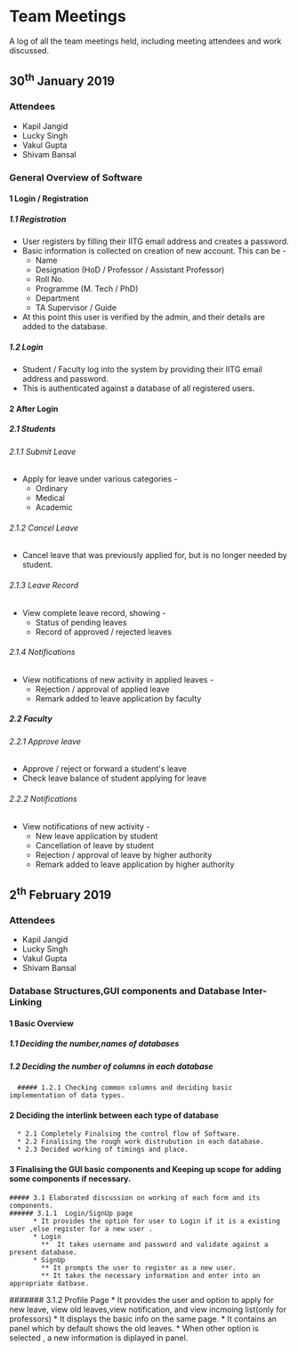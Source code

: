 # Team Meetings
A log of all the team meetings held, including meeting attendees and work discussed.

## 30<sup>th</sup> January 2019

### Attendees
* Kapil Jangid
* Lucky Singh
* Vakul Gupta
* Shivam Bansal

### General Overview of Software

#### 1 Login / Registration

##### 1.1 Registration
* User registers by filling their IITG email address and creates a password.
* Basic information is collected on creation of new account. This can be -
    * Name
    * Designation (HoD / Professor / Assistant Professor)
    * Roll No.
    * Programme (M. Tech / PhD)
    * Department
    * TA Supervisor / Guide
* At this point this user is verified by the admin, and their details are added to the database.

##### 1.2 Login
* Student / Faculty log into the system by providing their IITG email address and password.
* This is authenticated against a database of all registered users.

#### 2 After Login

##### 2.1 Students

###### 2.1.1 Submit Leave
* Apply for leave under various categories -
    * Ordinary
    * Medical
    * Academic

###### 2.1.2 Cancel Leave
* Cancel leave that was previously applied for, but is no longer needed by student.

###### 2.1.3 Leave Record
* View complete leave record, showing -
    * Status of pending leaves
    * Record of approved / rejected leaves

###### 2.1.4 Notifications
* View notifications of new activity in applied leaves -
    * Rejection / approval of applied leave
    * Remark added to leave application by faculty

##### 2.2 Faculty

###### 2.2.1 Approve leave
* Approve / reject or forward a student's leave
* Check leave balance of student applying for leave

###### 2.2.2 Notifications
* View notifications of new activity -
    * New leave application by student
    * Cancellation of leave by student
    * Rejection / approval of leave by higher authority
    * Remark added to leave application by higher authority
    
    
## 2<sup>th</sup> February 2019

### Attendees
* Kapil Jangid
* Lucky Singh
* Vakul Gupta
* Shivam Bansal

### Database Structures,GUI components and Database Inter-Linking

#### 1 Basic Overview
##### 1.1 Deciding the number,names of databases

##### 1.2 Deciding the number of columns in each database
      ##### 1.2.1 Checking common columns and deciding basic implementation of data types.
      
#### 2 Deciding the interlink between each type of database
      * 2.1 Completely Finalsing the control flow of Software.
      * 2.2 Finalising the rough work distrubution in each database.
      * 2.3 Decided working of timings and place.
#### 3 Finalising the GUI basic components and Keeping up scope for adding some components if necessary.
    ##### 3.1 Elaborated discussion on working of each form and its components.
    ###### 3.1.1  Login/SignUp page
          * It provides the option for user to Login if it is a existing user ,else register for a new user .
          * Login  
            **  It takes username and password and validate against a present database.
          * SignUp
            ** It prompts the user to register as a new user.
            ** It takes the necessary information and enter into an appropriate datbase.
           
   ####### 3.1.2 Profile Page
         * It provides the user and option to apply for new leave, view old leaves,view notification, and view incmoing list(only
         for professors)
         * It displays the basic info on the same page.
         * It contains an panel which by default shows the old leaves.
         * When other option is selected , a new information is diplayed in panel.
         
            
               
    
